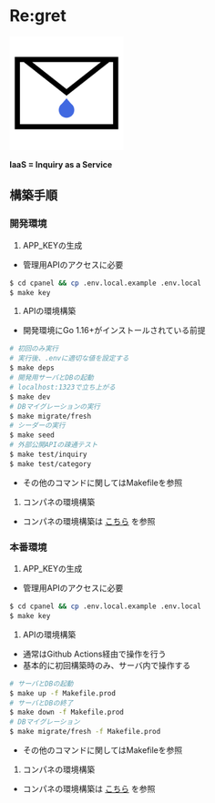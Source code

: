 # Re:gret

<img src="cpanel/public/logo.png" width="200px">

**IaaS = Inquiry as a Service**

## 構築手順

### 開発環境

1. APP_KEYの生成

- 管理用APIのアクセスに必要

```bash
$ cd cpanel && cp .env.local.example .env.local
$ make key
```

1. APIの環境構築

- 開発環境にGo 1.16+がインストールされている前提

```bash
# 初回のみ実行
# 実行後、.envに適切な値を設定する
$ make deps
# 開発用サーバとDBの起動
# localhost:1323で立ち上がる
$ make dev
# DBマイグレーションの実行
$ make migrate/fresh
# シーダーの実行
$ make seed
# 外部公開APIの疎通テスト
$ make test/inquiry
$ make test/category
```

- その他のコマンドに関してはMakefileを参照

1. コンパネの環境構築

- コンパネの環境構築は [こちら](./cpanel/README.md) を参照

### 本番環境

1. APP_KEYの生成

- 管理用APIのアクセスに必要

```bash
$ cd cpanel && cp .env.local.example .env.local
$ make key
```

1. APIの環境構築

- 通常はGithub Actions経由で操作を行う
- 基本的に初回構築時のみ、サーバ内で操作する

```bash
# サーバとDBの起動
$ make up -f Makefile.prod
# サーバとDBの終了
$ make down -f Makefile.prod
# DBマイグレーション
$ make migrate/fresh -f Makefile.prod
```

- その他のコマンドに関してはMakefileを参照

1. コンパネの環境構築

- コンパネの環境構築は [こちら](./cpanel/README.md) を参照

